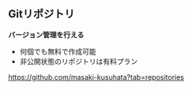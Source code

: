 ## Gitリポジトリ

**バージョン管理を行える**

* 何個でも無料で作成可能
* 非公開状態のリポジトリは有料プラン

https://github.com/masaki-kusuhata?tab=repositories
